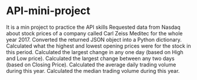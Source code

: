 # API-mini-project
It is a min project to practice the API skills
Requested data from Nasdaq about stock prices of a company called Carl Zeiss Meditec for the whole year 2017.
Converted the returned JSON object into a Python dictionary.
Calculated what the highest and lowest opening prices were for the stock in this period.
Calculated the largest change in any one day (based on High and Low price).
Calculated the largest change between any two days (based on Closing Price).
Calculated the average daily trading volume during this year.
Calculated the median trading volume during this year.
